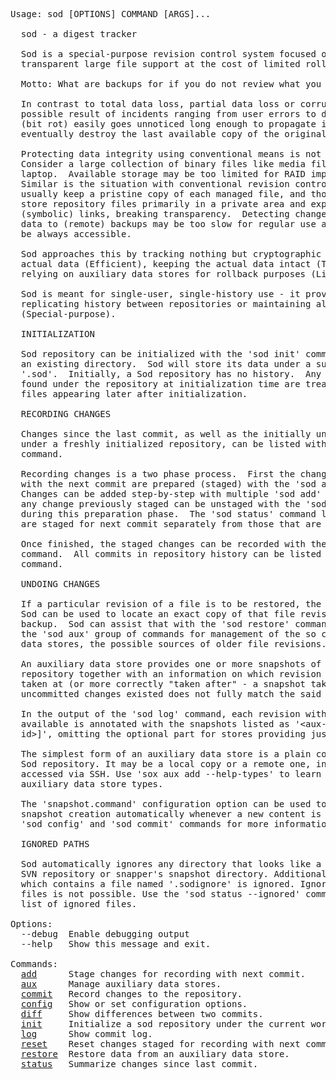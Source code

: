 <!-- Automatically generated with dumpdocs.sh -- DO NOT EDIT!!! -->
<pre>
Usage: sod [OPTIONS] COMMAND [ARGS]...

  sod - a digest tracker

  Sod is a special-purpose revision control system focused on efficient and
  transparent large file support at the cost of limited rollback ability.

  Motto: What are backups for if you do not review what you back up?

  In contrast to total data loss, partial data loss or corruption as the
  possible result of incidents ranging from user errors to data degradation
  (bit rot) easily goes unnoticed long enough to propagate into backups and
  eventually destroy the last available copy of the original data.

  Protecting data integrity using conventional means is not always feasible.
  Consider a large collection of binary files like media files maintained on a
  laptop.  Available storage may be too limited for RAID implementation.
  Similar is the situation with conventional revision control systems, which
  usually keep a pristine copy of each managed file, and those that don't may
  store repository files primarily in a private area and expose them using
  (symbolic) links, breaking transparency.  Detecting changes by comparing
  data to (remote) backups may be too slow for regular use and backups may not
  be always accessible.

  Sod approaches this by tracking nothing but cryptographic digests of the
  actual data (Efficient), keeping the actual data intact (Transparent) and
  relying on auxiliary data stores for rollback purposes (Limited rollback).

  Sod is meant for single-user, single-history use - it provides no means of
  replicating history between repositories or maintaining alternate histories
  (Special-purpose).

  INITIALIZATION

  Sod repository can be initialized with the 'sod init' command executed under
  an existing directory.  Sod will store its data under a subdirectory named
  '.sod'.  Initially, a Sod repository has no history.  Any pre-existing files
  found under the repository at initialization time are treated equally as
  files appearing later after initialization.

  RECORDING CHANGES

  Changes since the last commit, as well as the initially untracked content
  under a freshly initialized repository, can be listed with the 'sod status'
  command.

  Recording changes is a two phase process.  First the changes to be recorded
  with the next commit are prepared (staged) with the 'sod add' command.
  Changes can be added step-by-step with multiple 'sod add' invocations and
  any change previously staged can be unstaged with the 'sod reset' command
  during this preparation phase.  The 'sod status' command lists changes that
  are staged for next commit separately from those that are not staged.

  Once finished, the staged changes can be recorded with the 'sod commit'
  command.  All commits in repository history can be listed with the 'sod log'
  command.

  UNDOING CHANGES

  If a particular revision of a file is to be restored, the digest recorded by
  Sod can be used to locate an exact copy of that file revision e.g. on a
  backup.  Sod can assist that with the 'sod restore' command, accompanied by
  the 'sod aux' group of commands for management of the so called auxiliary
  data stores, the possible sources of older file revisions.

  An auxiliary data store provides one or more snapshots of the original Sod
  repository together with an information on which revision the snapshot was
  taken at (or more correctly "taken after" - a snapshot taken while
  uncommitted changes existed does not fully match the said revision).

  In the output of the 'sod log' command, each revision with snapshots
  available is annotated with the snapshots listed as '&lt;aux-name&gt;[/&lt;snapshot-
  id&gt;]', omitting the optional part for stores providing just single snapshot.

  The simplest form of an auxiliary data store is a plain copy of the original
  Sod repository. It may be a local copy or a remote one, in the latter case
  accessed via SSH. Use 'sox aux add --help-types' to learn about the possible
  auxiliary data store types.

  The 'snapshot.command' configuration option can be used to let Sod trigger
  snapshot creation automatically whenever a new content is committed. See the
  'sod config' and 'sod commit' commands for more information.

  IGNORED PATHS

  Sod automatically ignores any directory that looks like a Git repository,
  SVN repository or snapper's snapshot directory. Additionally, any directory
  which contains a file named '.sodignore' is ignored. Ignoring individual
  files is not possible. Use the 'sod status --ignored' command to see the
  list of ignored files.

Options:
  --debug  Enable debugging output
  --help   Show this message and exit.

Commands:
  <a href="sod-add.md">add</a>      Stage changes for recording with next commit.
  <a href="sod-aux.md">aux</a>      Manage auxiliary data stores.
  <a href="sod-commit.md">commit</a>   Record changes to the repository.
  <a href="sod-config.md">config</a>   Show or set configuration options.
  <a href="sod-diff.md">diff</a>     Show differences between two commits.
  <a href="sod-init.md">init</a>     Initialize a sod repository under the current working directory.
  <a href="sod-log.md">log</a>      Show commit log.
  <a href="sod-reset.md">reset</a>    Reset changes staged for recording with next commit.
  <a href="sod-restore.md">restore</a>  Restore data from an auxiliary data store.
  <a href="sod-status.md">status</a>   Summarize changes since last commit.
</pre>
